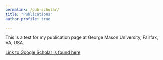 ```yaml
---
permalink: /pub-scholar/
title: "Publications"
author_profile: true

---
```



This is a test for my publication page at George Mason University, Fairfax, VA, USA. 

[Link to Google Scholar is found here](https://scholar.google.com/citations?user=sHaylg0AAAAJ&hl=en)